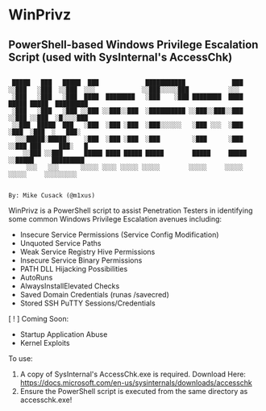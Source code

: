 # WinPrivz
## PowerShell-based Windows Privilege Escalation Script (used with SysInternal's AccessChk)

```

 █████   ███   █████  ███             ███████████             ███                        
░░███   ░███  ░░███  ░░░             ░░███░░░░░███           ░░░                         
 ░███   ░███   ░███  ████  ████████   ░███    ░███ ████████  ████  █████ █████  █████████
 ░███   ░███   ░███ ░░███ ░░███░░███  ░██████████ ░░███░░███░░███ ░░███ ░░███  ░█░░░░███ 
 ░░███  █████  ███   ░███  ░███ ░███  ░███░░░░░░   ░███ ░░░  ░███  ░███  ░███  ░   ███░  
  ░░░█████░█████░    ░███  ░███ ░███  ░███         ░███      ░███  ░░███ ███     ███░   █
    ░░███ ░░███      █████ ████ █████ █████        █████     █████  ░░█████     █████████
     ░░░   ░░░      ░░░░░ ░░░░ ░░░░░ ░░░░░        ░░░░░     ░░░░░    ░░░░░     ░░░░░░░░░ 
     

By: Mike Cusack (@m1xus)

```

WinPrivz is a PowerShell script to assist Penetration Testers in identifying some common Windows Privilege Escalation avenues including:
- Insecure Service Permissions (Service Config Modification)
- Unquoted Service Paths
- Weak Service Registry Hive Permissions
- Insecure Service Binary Permissions
- PATH DLL Hijacking Possibilities
- AutoRuns
- AlwaysInstallElevated Checks
- Saved Domain Credentials (runas /savecred)
- Stored SSH PuTTY Sessions/Credentials

[ ! ] Coming Soon:
- Startup Application Abuse
- Kernel Exploits



To use:
1. A copy of SysInternal's AccessChk.exe is required. Download Here: https://docs.microsoft.com/en-us/sysinternals/downloads/accesschk
2. Ensure the PowerShell script is executed from the same directory as accesschk.exe!
